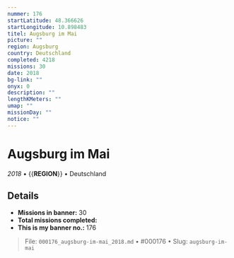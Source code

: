 ```yaml
---
nummer: 176
startLatitude: 48.366626
startLongitude: 10.898483
titel: Augsburg im Mai
picture: ""
region: Augsburg
country: Deutschland
completed: 4218
missions: 30
date: 2018
bg-link: ""
onyx: 0
description: ""
lengthKMeters: ""
umap: ""
missionDay: ""
notice: ""
---
```

# Augsburg im Mai

*2018* • {{__REGION__}} • Deutschland





## Details

- **Missions in banner:** 30
- **Total missions completed:** 
- **This is my banner no.:** 176






> File: `000176_augsburg-im-mai_2018.md` • #000176 • Slug: `augsburg-im-mai`
